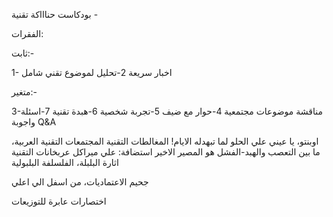 
بودكاست حناااكة تقنية -

الفقرات: 


ثابت:-

1- اخبار سريعة 
2-تحليل لموضوع تقني شامل 

متغير:-

3-مناقشة موضوعات مجتمعية
4-حوار مع ضيف
5-تجربة شخصية
6-هبدة تقنية
7-اسئلة واجوبة Q&A

اوبنتو، يا عيني علي الحلو لما تبهدله الايام!
المغالطات التقنية
المجتمعات التقنية العربية، ما بين التعصب والهبد-الفشل هو المصير الاخير
استضافة: علي ميراكل 
عربخانات التقنية
اثارة البلبلة، الفلسلفة البلبولية
 
جحيم الاعتماديات، من اسفل الي اعلي 

اختصارات عابرة للتوزيعات
